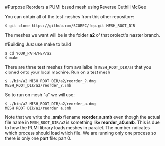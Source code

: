 #Purpose
Reorders a PUMI based mesh using Reverse Cuthill McGee

You can obtain all of the test meshes from this other repository:

    $ git clone https://github.com/SCOREC/fep.git MESH_ROOT_DIR

The meshes we want will be in the folder **a2** of that project's master branch.

#Building
Just use make to build

    $ cd YOUR_PATH/FEP/a2
    $ make
    
There are three test meshes from availalbe in `MESH_ROOT_DIR/a2` that you cloned onto your local machine.
Run on a test mesh

    $ ./bin/a2 MESH_ROOT_DIR/a2/reorder_?.dmg MESH_ROOT_DIR/a2/reorder_?.smb
    
So to run on mesh "a" we will use:

    $ ./bin/a2 MESH_ROOT_DIR/a2/reorder_a.dmg MESH_ROOT_DIR/a2/reorder_a.smb
    
Note that we write the **.smb** filename **reorder_a.smb** even though the actual file name in `MESH_ROOT_DIR/a2` is something like **reorder_a0.smb**. This is due to how the PUMI library loads meshes in parallel. The number indicates which process should load which file. We are running only one process so there is only one part file: part 0.
